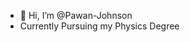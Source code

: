 - 👋 Hi, I’m @Pawan-Johnson
- Currently Pursuing my Physics Degree

<!---
Pawan-Johnson/Pawan-Johnson is a ✨ special ✨ repository because its `README.md` (this file) appears on your GitHub profile.
You can click the Preview link to take a look at your changes.
--->
